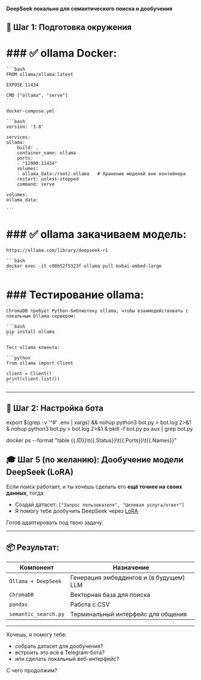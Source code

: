 **DeepSeek локально для семантического поиска и дообучения**

## 🚀 Шаг 1: Подготовка окружения

#    ### ✅ ollama Docker:

    ```bash
    FROM ollama/ollama:latest

    EXPOSE 11434

    CMD ["ollama", "serve"]
    ```

    docker-compose.yml

    ```bash
    version: '3.8'

    services:
    ollama:
        build: .
        container_name: ollama
        ports:
        - "12000:11434"
        volumes:
        - ollama_data:/root/.ollama   # Хранение моделей вне контейнера
        restart: unless-stopped
        command: serve

    volumes:
    ollama_data:

    ```

#    ### ✅ ollama закачиваем модель:

    https://ollama.com/library/deepseek-r1

    ```bash
    docker exec -it c08b52f5323f ollama pull mxbai-embed-large
    ```

#    ### Тестирование ollama:

    ChromaDB требует Python-библиотеку ollama, чтобы взаимодействовать с локальным Ollama-сервером:

    ```bash
    pip install ollama
    ```

    Тест ollama клиента:

    ```python
    from ollama import Client

    client = Client()
    print(client.list())
    ```
---

## 🚀 Шаг 2: Настройка  бота

export $(grep -v '^#' .env | xargs) && nohup python3 bot.py > bot.log 2>&1 &
nohup python3 bot.py > bot.log 2>&1 &
pkill -f bot.py
ps aux | grep bot.py

docker ps --format "table {{.ID}}\t{{.Status}}\t{{.Ports}}\t{{.Names}}"
    

## 🎓 Шаг 5 (по желанию): Дообучение модели DeepSeek (LoRA)

Если поиск работает, и ты хочешь сделать его **ещё точнее на своих данных**, тогда:

* Создай датасет: `["Запрос пользователя", "Целевая услуга/ответ"]`
* Я помогу тебе дообучить DeepSeek через [LoRA](https://github.com/huggingface/peft)

Готов адаптировать под твою задачу.

---

## 📦 Результат:

| Компонент            | Назначение                              |
| -------------------- | --------------------------------------- |
| `Ollama + DeepSeek`  | Генерация эмбеддингов и (в будущем) LLM |
| `ChromaDB`           | Векторная база для поиска               |
| `pandas`             | Работа с CSV                            |
| `semantic_search.py` | Терминальный интерфейс для общения      |

---

Хочешь, я помогу тебе:

* собрать датасет для дообучения?
* встроить это всё в Telegram-бота?
* или сделать локальный веб-интерфейс?

С чего продолжим?
